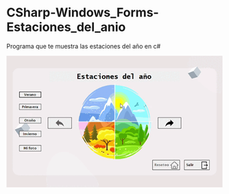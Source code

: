 # CSharp-Windows_Forms-Estaciones_del_anio
Programa que te muestra las estaciones del año en c#
<div align="center">
<img src="https://github.com/ARVIOJ/CSharp-Estaciones_del_anio/blob/master/Estaciones-del-anio.gif?raew=tru"/>
</div>
